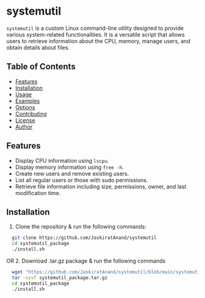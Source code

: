 # systemutil

`systemutil` is a custom Linux command-line utility designed to provide various system-related functionalities. It is a versatile script that allows users to retrieve information about the CPU, memory, manage users, and obtain details about files.

## Table of Contents

- [Features](#features)
- [Installation](#installation)
- [Usage](#usage)
- [Examples](#examples)
- [Options](#options)
- [Contributing](#contributing)
- [License](#license)
- [Author](#author)

## Features

- Display CPU information using `lscpu`.
- Display memory information using `free -h`.
- Create new users and remove existing users.
- List all regular users or those with sudo permissions.
- Retrieve file information including size, permissions, owner, and last modification time.

## Installation

1. Clone the repository & run the following commands:
 ```bash
   git clone https://github.com/JaskiratAnand/systemutil
   cd systemutil_package
   ./install.sh
```
OR
2. Download .tar.gz package & run the following commands
```bash
  wget "https://github.com/JaskiratAnand/systemutil/blob/main/systemutil_package.tar.gz"
  tar -xzvf systemutil_package.tar.gz
  cd systemutil_package
  ./install.sh
```
